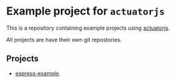 # Example project for `actuatorjs`

This is a repository containing example projects using [actuatorjs](https://github.com/actuatorjs/actuatorjs).

All projects are have their own git repostories.

## Projects

- [express-example](https://github.com/actuatorjs/express-example).
